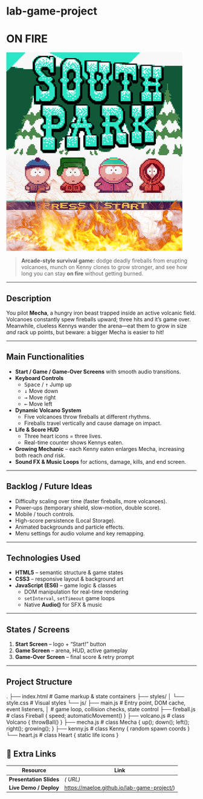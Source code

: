 # lab-game-project

# ON FIRE

![Play the Game!](./images/start-screen.png)

> **Arcade-style survival game:** dodge deadly fireballs from erupting volcanoes, munch on Kenny clones to grow stronger, and see how long you can stay **on fire** without getting burned.

---

## Description

You pilot **Mecha**, a hungry iron beast trapped inside an active volcanic field.  
Volcanoes constantly spew fireballs upward; three hits and it’s game over.  
Meanwhile, clueless Kennys wander the arena—eat them to grow in size _and_ rack up points, but beware: a bigger Mecha is easier to hit!

---

## Main Functionalities

- **Start / Game / Game-Over Screens** with smooth audio transitions.
- **Keyboard Controls**
  - <kbd>Space</kbd> / <kbd>↑</kbd> Jump up
  - <kbd>↓</kbd> Move down
  - <kbd>→</kbd> Move right
  - <kbd>←</kbd> Move left
- **Dynamic Volcano System**
  - Five volcanoes throw fireballs at different rhythms.
  - Fireballs travel vertically and cause damage on impact.
- **Life & Score HUD**
  - Three heart icons = three lives.
  - Real-time counter shows Kennys eaten.
- **Growing Mechanic** – each Kenny eaten enlarges Mecha, increasing both reach _and_ risk.
- **Sound FX & Music Loops** for actions, damage, kills, and end screen.

---

## Backlog / Future Ideas

- Difficulty scaling over time (faster fireballs, more volcanoes).
- Power-ups (temporary shield, slow-motion, double score).
- Mobile / touch controls.
- High-score persistence (Local Storage).
- Animated backgrounds and particle effects.
- Menu settings for audio volume and key remapping.

---

## Technologies Used

- **HTML5** – semantic structure & game states
- **CSS3** – responsive layout & background art
- **JavaScript (ES6)** – game logic & classes
  - DOM manipulation for real-time rendering
  - `setInterval`, `setTimeout` game loops
  - Native **Audio()** for SFX & music

---

## States / Screens

1. **Start Screen** – logo + “Start!” button
2. **Game Screen** – arena, HUD, active gameplay
3. **Game-Over Screen** – final score & retry prompt

---

## Project Structure

.
├── index.html # Game markup & state containers
├── styles/
│ └── style.css # Visual styles
└── js/
├── main.js # Entry point, DOM cache, event listeners,
│ # game loop, collision checks, state control
├── fireball.js # class Fireball { speed; automaticMovement() }
├── volcano.js # class Volcano { throwBall() }
├── mecha.js # class Mecha { up(); down(); left(); right(); growing(); }
├── kenny.js # class Kenny { random spawn coords }
└── heart.js # class Heart { static life icons }

## 📎 Extra Links

| Resource                | Link                                        |
| ----------------------- | ------------------------------------------- |
| **Presentation Slides** | _( URL)_                                    |
| **Live Demo / Deploy**  | https://maeloe.github.io/lab-game-project/) |
